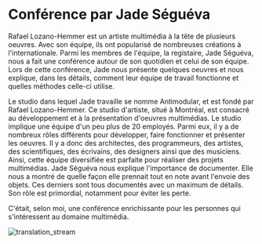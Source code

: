 # Conférence par Jade Séguéva 
Rafael Lozano-Hemmer est un artiste multimédia à la tête de plusieurs oeuvres. Avec son équipe, ils ont popularisé de nombreuses créations à l'internationale. Parmi les membres de l'équipe, la registaire, Jade Séguéva, nous a fait une conférence autour de son quotidien et celui de son équipe. Lors de cette conférence, Jade nous présente quelques oeuvres et nous explique, dans les détails, comment leur équipe de travail fonctionne et quelles méthodes celle-ci utilise.

Le studio dans lequel Jade travaille se nomme Antimodular, et est fondé par Rafael Lozano-Hemmer. Ce studio d'artiste, situé à Montréal, est consacré au développement et à la présentation d'oeuvres multimédias. Le studio implique une équipe d'un peu plus de 20 employés. Parmi eux, il y a de nombreux rôles différents pour développer, faire fonctionner et présenter les oeuvres. Il y a donc des architectes, des programmeurs, des artistes, des scientifiques, des écrivains, des designers ainsi que des musiciens. Ainsi, cette équipe diversifiée est parfaite pour réaliser des projets multimédias. Jade Séguéva nous explique l'importance de documenter. Elle nous a montré de quelle façon elle prennait tout en note avant l'envoie des objets. Ces derniers sont tous documentés avec un maximum de détails. Son rôle est primordial, notamment pour éviter les perte.

C'était, selon moi, une conférence enrichissante pour les personnes qui s'intéressent au domaine multimédia.

![translation_stream]([translation_stream.jpg](https://github.com/tighzanour/H24_V11_inspiration_TIGHZA/blob/main/conference/media/translation_stream.jpg))
